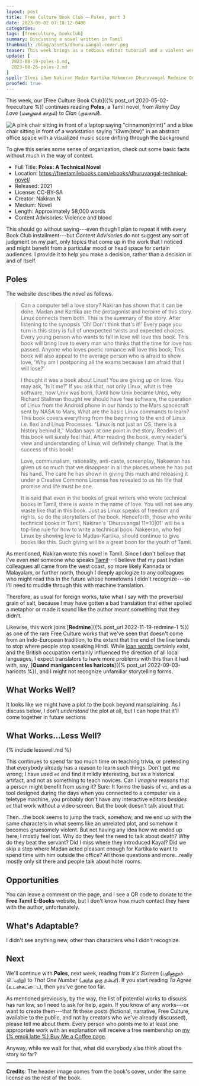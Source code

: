 ```yaml
---
layout: post
title: Free Culture Book Club — Poles, part 3
date: 2023-09-02 07:18:12-0400
categories:
tags: [freeculture, bookclub]
summary: Discussing a novel written in Tamil
thumbnail: /blog/assets/dhuru-vangal-cover.png
teaser: This week brings us a tedious editor tutorial and a violent wedding? I feel so confused.
update: [
  2023-08-19-poles-1.md,
  2023-08-26-poles-2.md
]
spell: Ilexi i3wm Nakiran Madan Kartika Nakeeran Dhuruvangal Redmine Quand manigancent les Kayal
proofed: true
---
```


This week, our [Free Culture Book Club]({% post_url 2020-05-02-freeculture %}) continues reading **Poles**, a Tamil novel, from *Rainy Day Love* (*மழைலக் காதல்*) to *Clan* (*குலசாமி*).

![A pink chair sitting in front of a laptop saying "cinnamon(mint)" and a blue chair sitting in front of a workstation saying "i3wm(btw)" in an abstract office space with a visualized music score drifting through the background](/blog/assets/dhuru-vangal-cover.png "I have no idea what any of this means, but I now feel invested...")

To give this series some sense of organization, check out some basic facts without much in the way of context.

 * Full Title:  **Poles:  A Technical Novel**
 * Location:  <https://freetamilebooks.com/ebooks/dhuruvangal-technical-novel/>
 * Released:  2021
 * License:  CC-BY-SA
 * Creator:  Nakiran.N
 * Medium:  Novel
 * Length:  Approximately 58,000 words
 * Content Advisories:  Violence and blood

This should go without saying---even though I plan to repeat it with every Book Club installment---but *Content Advisories* do not suggest any sort of judgment on my part, only topics that come up in the work that I noticed and might benefit from a particular mood or head space for certain audiences.  I provide it to help you make a decision, rather than a decision in and of itself.

## Poles

The website describes the novel as follows.

 > Can a computer tell a love story? Nakiran has shown that it can be done. Madan and Kartika are the protagonist and heroine of this story. Linux connects them both. This is the summary of the story. After listening to the synopsis 'Oh! Don't think that's it!' Every page you turn in this story is full of unexpected twists and expected choices. Every young person who wants to fall in love will love this book. This book will bring love to every man who thinks that the time for love has passed. Anyone who loves poetic romance will love this book; This book will also appeal to the average person who is afraid to show love, 'Why am I postponing all the exams because I am afraid that I will lose?'
 >
 > I thought it was a book about Linux! You are giving up on love. You may ask, 'Is it me?' If you ask that, not only Linux, what is free software, how Unix was born, (Until how Unix became Unix), why Richard Stallman thought we should have free software, the operation of Linux from the Android phone in our hands to the Mars spacecraft sent by NASA to Mars, What are the basic Linux commands to learn? This book covers everything from the beginning to the end of Linux i.e. Ilexi and Linux Processes. "Linux is not just an OS, there is a history behind it," Madan says at one point in the story. Readers of this book will surely feel that. After reading the book, every reader's view and understanding of Linux will definitely change. That is the success of this book!
 >
 > Love, communalism, rationality, anti-caste, screenplay, Nakeeran has given us so much that we disappear in all the places where he has put his hand. The care he has shown in giving this much and releasing it under a Creative Commons License has revealed to us his life that promise and life must be one.
 >
 > It is said that even in the books of great writers who wrote technical books in Tamil, there is waste in the name of love. You will not see any waste like that in this book. Just as Linux speaks of freedom and rights, so do the storytellers of the book. Henceforth, those who write technical books in Tamil, Nakiran's 'Dhuruvangal 11=10\|01' will be a top-line rule for how to write a technical book. Nakeeran, who fed Linux by showing love to Madan-Kartika, should continue to give books like this. Such giving will be a great boon for the youth of Tamil.

As mentioned, Nakiran wrote this novel in Tamil.  Since I don't believe that I've even *met* someone who speaks [Tamil](https://en.wikipedia.org/wiki/Tamil_language)---I believe that my past Indian colleagues all came from the west coast, so more likely Kannada or Malayalam, or further north, though I deeply apologize to any colleagues who might read this in the future whose hometowns I didn't recognize---so I'll need to muddle through this with machine translation.

Therefore, as usual for foreign works, take what I say with the proverbial grain of salt, because I may have gotten a bad translation that either spoiled a metaphor or made it sound like the author meant something that they didn't.

Likewise, this work joins [**Redmine**]({% post_url 2022-11-19-redmine-1 %}) as one of the rare Free Culture works that we've seen that doesn't come from an Indo-European tradition, to the extent that the end of the line tends to stop where people stop speaking Hindi.  While [loan words](https://en.wikipedia.org/wiki/Indo-Aryan_loanwords_in_Tamil) certainly exist, and the British occupation certainly influenced the direction of all local languages, I expect translators to have more problems with this than it had with, say, [**Quand manigancent les haricots**]({% post_url 2022-09-03-haricots %}), and I might not recognize unfamiliar storytelling forms.

## What Works Well?

It looks like we might have a plot to the book beyond mansplaining.  As I discuss below, I don't *understand* the plot at all, but I can hope that it'll come together in future sections

## What Works...Less Well?

{% include lesswell.md %}

This continues to spend far too much time on teaching trivia, or pretending that everybody already has a reason to learn such things.  Don't get me wrong; I have used `ed` and find it mildly interesting, but as a historical artifact, and not as something to teach novices.  Can I *imagine* reasons that a person might benefit from using it?  Sure:  It forms the basis of `vi`, and as a tool designed during the days when you connected to a computer via a teletype machine, you probably don't have any interactive editors *besides* `ed` that work without a video screen.  But the book doesn't talk about that.

Then...the book seems to jump the track, somehow, and we end up with the same characters in what seems like an unrelated plot, and somehow it becomes gruesomely violent.  But not having any idea how we ended up here, I mostly feel lost.  Why do they feel the need to talk about death?  Why do they beat the servant?  Did I miss where they introduced Kayal?  Did we skip a step where Madan acted pleasant enough for Kartika to want to spend time with him outside the office?  All those questions and more...really mostly only sit there and people talk about hotel rooms.

## Opportunities

You can leave a comment on the page, and I see a QR code to donate to the **Free Tamil E-Books** website, but I don't know how much contact they have with the author, unfortunately.

## What's Adaptable?

I didn't see anything new, other than characters who I didn't recognize.

## Next

We'll continue with **Poles**, next week, reading from *It's Sixteen* (*பதினாறும் ெபற்று*) to *That One Number* (*அந்த ஒரு நம்பர்*).  If you start reading *To Agree* (*உடன்கட்ைட*), then you've gone too far.

As mentioned previously, by the way, the list of potential works to discuss has run low, so I need to ask for help, again.  If you know of any works---or want to create them---that fit these posts (fictional, narrative, Free Culture, available to the public, and not by creators who we've already discussed), please tell me about them.  Every person who points me to at least one appropriate work with an explanation will receive a free membership on [my {% emoji latte %} Buy Me a Coffee page](https://buymeacoffee.com/jcolag).

Anyway, while we wait for that, what did everybody else think about the story so far?

* * *

**Credits**:  The header image comes from the book's cover, under the same license as the rest of the book.
